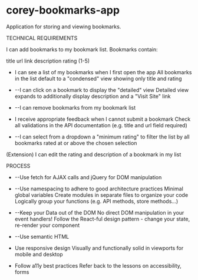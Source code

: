 # corey-bookmarks-app
Application for storing and viewing bookmarks.

TECHNICAL REQUIREMENTS

I can add bookmarks to my bookmark list. Bookmarks contain:

title
url link
description
rating (1-5)

* I can see a list of my bookmarks when I first open the app
    All bookmarks in the list default to a "condensed" view showing only title and rating

* --I can click on a bookmark to display the "detailed" view
    Detailed view expands to additionally display description and a "Visit Site" link

* --I can remove bookmarks from my bookmark list

* I receive appropriate feedback when I cannot submit a bookmark
    Check all validations in the API documentation (e.g. title and url field required)

* --I can select from a dropdown a "minimum rating" to filter the list by all bookmarks rated at or above the chosen selection

(Extension) I can edit the rating and description of a bookmark in my list


PROCESS

* --Use fetch for AJAX calls and jQuery for DOM manipulation

* --Use namespacing to adhere to good architecture practices
    Minimal global variables
    Create modules in separate files to organize your code
    Logically group your functions (e.g. API methods, store methods...)

* --Keep your Data out of the DOM
    No direct DOM manipulation in your event handlers!
    Follow the React-ful design pattern - change your state, re-render your component

* --Use semantic HTML

* Use responsive design
    Visually and functionally solid in viewports for mobile and desktop

* Follow a11y best practices
    Refer back to the lessons on accessibility, forms